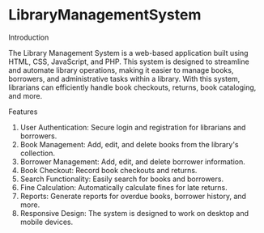 # LibraryManagementSystem

Introduction

The Library Management System is a web-based application built using HTML, CSS, JavaScript, and PHP. This system is designed to streamline and automate library operations, making it easier to manage books, borrowers, and administrative tasks within a library. With this system, librarians can efficiently handle book checkouts, returns, book cataloging, and more.


Features
1. User Authentication: Secure login and registration for librarians and borrowers.
2. Book Management: Add, edit, and delete books from the library's collection.
3. Borrower Management: Add, edit, and delete borrower information.
4. Book Checkout: Record book checkouts and returns.
5. Search Functionality: Easily search for books and borrowers.
6. Fine Calculation: Automatically calculate fines for late returns.
7. Reports: Generate reports for overdue books, borrower history, and more.
8. Responsive Design: The system is designed to work on desktop and mobile devices.
